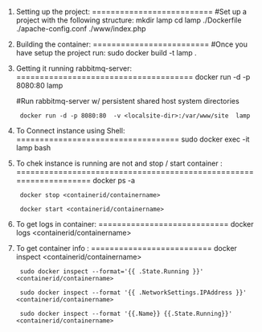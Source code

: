 1) Setting up the project:
==========================
    #Set up a project with the following structure: 
        mkdir lamp
        cd lamp
        ./Dockerfile
        ./apache-config.conf
        ./www/index.php

2) Building the container:
=========================
    #Once you have setup the project run:
        sudo docker build -t lamp  .

3) Getting it running rabbitmq-server:
======================================
        docker run -d -p 8080:80 lamp

    #Run rabbitmq-server w/ persistent shared host system  directories
    
        docker run -d -p 8080:80  -v <localsite-dir>:/var/www/site  lamp


4) To Connect instance using Shell:
===================================
        sudo docker exec -it  lamp bash

5) To chek instance is running are not and stop / start container :
===================================================================
        docker ps -a

        docker stop <containerid/containername>

        docker start <containerid/containername>

6) To get logs in container:
============================
        docker logs <containerid/containername>

7) To get  container info :
==========================
        docker inspect <containerid/containername>

        sudo docker inspect --format='{{ .State.Running }}' <containerid/containername>

        sudo docker inspect --format '{{ .NetworkSettings.IPAddress }}' <containerid/containername>

        sudo docker inspect --format '{{.Name}} {{.State.Running}}' <containerid/containername>
